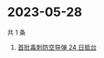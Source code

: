 # 2023-05-28

共 1 条

<!-- BEGIN ZHIHUSEARCH -->
<!-- 最后更新时间 Sun May 28 2023 02:13:08 GMT+0800 (China Standard Time) -->
1. [首批毒刺防空导弹 24 日抵台](https://www.zhihu.com/search?q=首批毒刺防空导弹%2024%20日抵台)
<!-- END ZHIHUSEARCH -->
